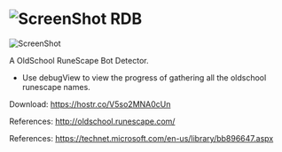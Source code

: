 ![ScreenShot](https://hostr.co/file/970/SFwDihcgfsVI/iconrdb.png) RDB
===

![ScreenShot](https://hostr.co/file/970/TnhrNKFxKtxx/UI.png)

A OldSchool RuneScape Bot Detector.

- Use debugView to view the progress of gathering all the oldschool runescape names.

Download: https://hostr.co/V5so2MNA0cUn

References: http://oldschool.runescape.com/

References: https://technet.microsoft.com/en-us/library/bb896647.aspx
